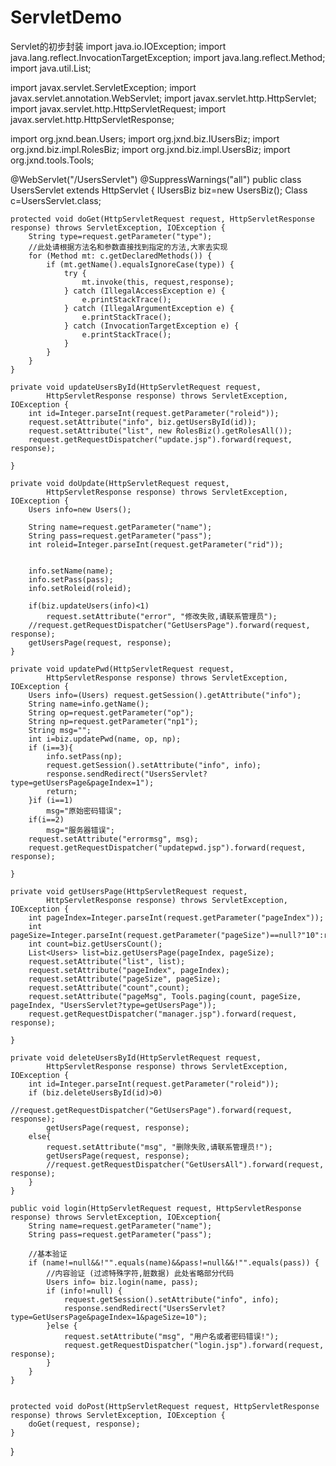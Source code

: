 # ServletDemo
Servlet的初步封装
import java.io.IOException;
import java.lang.reflect.InvocationTargetException;
import java.lang.reflect.Method;
import java.util.List;

import javax.servlet.ServletException;
import javax.servlet.annotation.WebServlet;
import javax.servlet.http.HttpServlet;
import javax.servlet.http.HttpServletRequest;
import javax.servlet.http.HttpServletResponse;

import org.jxnd.bean.Users;
import org.jxnd.biz.IUsersBiz;
import org.jxnd.biz.impl.RolesBiz;
import org.jxnd.biz.impl.UsersBiz;
import org.jxnd.tools.Tools;


@WebServlet("/UsersServlet")
@SuppressWarnings("all")
public class UsersServlet extends HttpServlet {
	IUsersBiz biz=new UsersBiz();
	Class c=UsersServlet.class;
	
	protected void doGet(HttpServletRequest request, HttpServletResponse response) throws ServletException, IOException {
		String type=request.getParameter("type");
		//此处请根据方法名和参数直接找到指定的方法,大家去实现
		for (Method mt: c.getDeclaredMethods()) {
			if (mt.getName().equalsIgnoreCase(type)) {
				try {
					mt.invoke(this, request,response);
				} catch (IllegalAccessException e) {
					e.printStackTrace();
				} catch (IllegalArgumentException e) {
					e.printStackTrace();
				} catch (InvocationTargetException e) {
					e.printStackTrace();
				}
			}
		}
	}
	
	private void updateUsersById(HttpServletRequest request,
			HttpServletResponse response) throws ServletException, IOException {
		int id=Integer.parseInt(request.getParameter("roleid"));
		request.setAttribute("info", biz.getUsersById(id));
		request.setAttribute("list", new RolesBiz().getRolesAll());
		request.getRequestDispatcher("update.jsp").forward(request, response);
	
	}

	private void doUpdate(HttpServletRequest request,
			HttpServletResponse response) throws ServletException, IOException {
		Users info=new Users();
		
		String name=request.getParameter("name");
		String pass=request.getParameter("pass");
		int roleid=Integer.parseInt(request.getParameter("rid"));
		
		
		info.setName(name);
		info.setPass(pass);
		info.setRoleid(roleid);
		
		if(biz.updateUsers(info)<1)
			request.setAttribute("error", "修改失败,请联系管理员");
		//request.getRequestDispatcher("GetUsersPage").forward(request, response);
		getUsersPage(request, response);
	}

	private void updatePwd(HttpServletRequest request,
			HttpServletResponse response) throws ServletException, IOException {
		Users info=(Users) request.getSession().getAttribute("info");
		String name=info.getName();
		String op=request.getParameter("op");
		String np=request.getParameter("np1");
		String msg="";
		int i=biz.updatePwd(name, op, np);
		if (i==3){
			info.setPass(np);
			request.getSession().setAttribute("info", info);
			response.sendRedirect("UsersServlet?type=getUsersPage&pageIndex=1");
			return;
		}if (i==1)
			msg="原始密码错误";
		if(i==2)
			msg="服务器错误";
		request.setAttribute("errormsg", msg);
		request.getRequestDispatcher("updatepwd.jsp").forward(request, response);
	
	}

	private void getUsersPage(HttpServletRequest request,
			HttpServletResponse response) throws ServletException, IOException {
		int pageIndex=Integer.parseInt(request.getParameter("pageIndex"));
		int pageSize=Integer.parseInt(request.getParameter("pageSize")==null?"10":request.getParameter("pageSize"));
		int count=biz.getUsersCount();
		List<Users> list=biz.getUsersPage(pageIndex, pageSize);
		request.setAttribute("list", list);
		request.setAttribute("pageIndex", pageIndex);
		request.setAttribute("pageSize", pageSize);
		request.setAttribute("count",count);
		request.setAttribute("pageMsg", Tools.paging(count, pageSize, pageIndex, "UsersServlet?type=getUsersPage"));
		request.getRequestDispatcher("manager.jsp").forward(request, response);
	
	}

	private void deleteUsersById(HttpServletRequest request,
			HttpServletResponse response) throws ServletException, IOException {
		int id=Integer.parseInt(request.getParameter("roleid"));
		if (biz.deleteUsersById(id)>0) 
			//request.getRequestDispatcher("GetUsersPage").forward(request, response);
			getUsersPage(request, response);
		else{
			request.setAttribute("msg", "删除失败,请联系管理员!");
			getUsersPage(request, response);
			//request.getRequestDispatcher("GetUsersAll").forward(request, response);
		}		
	}

	public void login(HttpServletRequest request, HttpServletResponse response) throws ServletException, IOException{
		String name=request.getParameter("name");
		String pass=request.getParameter("pass");
		
		//基本验证
		if (name!=null&&!"".equals(name)&&pass!=null&&!"".equals(pass)) {
			//内容验证 (过滤特殊字符,脏数据) 此处省略部分代码
			Users info= biz.login(name, pass);
			if (info!=null) {
				request.getSession().setAttribute("info", info);
				response.sendRedirect("UsersServlet?type=GetUsersPage&pageIndex=1&pageSize=10");
			}else {
				request.setAttribute("msg", "用户名或者密码错误!");
				request.getRequestDispatcher("login.jsp").forward(request, response);
			}
		}
	}
	
	
	protected void doPost(HttpServletRequest request, HttpServletResponse response) throws ServletException, IOException {
		doGet(request, response);
	}
}
